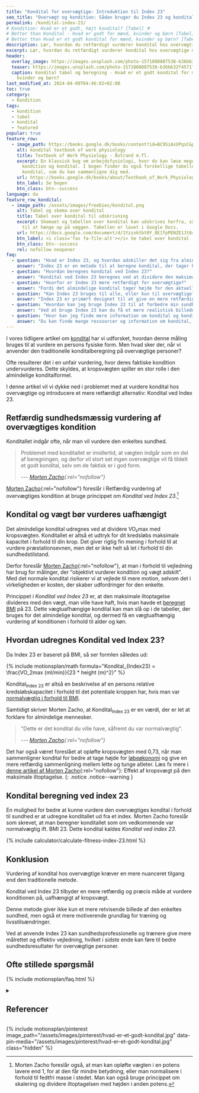 ```yaml
---
title: "Kondital for overvægtige: Introduktion til Index 23"
seo_title: "Overvægt og kondition: Sådan bruger du Index 23 og kondital"
permalink: /kondital-index-23/
# Kondition: Hvad er et godt, højt kondital? [Tabel] 💗
# Better than Kondital - Hvad er godt for mænd, kvinder og børn [Tabel] »
# Better than Hvad er et godt kondital for mænd, kvinder og børn? [Tabel]
description: Lær, hvordan du retfærdigt vurderer kondital hos overvægtige med Index 23. Undgå unfair målinger og få en mere præcis vurdering af konditionen.
excerpt: Lær, hvordan du retfærdigt vurderer kondital hos overvægtige med Index 23. Undgå unfair målinger og få en mere præcis vurdering af konditionen.
header:
  overlay_image: https://images.unsplash.com/photo-1571008887538-b36bb32f4571?ixlib=rb-1.2.1&ixid=eyJhcHBfaWQiOjEyMDd9&auto=format&fit=crop&h=630&w=1200&q=60
  teaser: https://images.unsplash.com/photo-1571008887538-b36bb32f4571?ixlib=rb-1.2.1&ixid=eyJhcHBfaWQiOjEyMDd9&auto=format&fit=crop&h=630&w=1200&q=60
  caption: Kondital tabel og beregning - Hvad er et godt kondital for mænd,
    kvinder og børn?
last_modified_at: 2024-04-09T04:46:02+02:00
toc: true
category:
  - Kondition
tags:
  - kondition
  - tabel
  - kondital
  - featured
popular: true
feature_row:
  - image_path: https://books.google.dk/books/content?id=BC9SiAsUPqsC&printsec=frontcover&img=1&zoom=1&edge=curl&imgtk=AFLRE70NFS4lEU6whWCqlyrgOGErL5OJe7YUn-qJQJ5_NuL_euKqiLC3Uf1qDPx-lSIhDDhVIpgexBiz5cdAiKXbtccrKfOlel8OTdj9EgWhSXwkff-qWaHaQt5WU1MvzRP65Jcjll3V
    alt: kondital textbook of work physiology
    title: Textbook of Work Physiology - Åstrand m.fl.
    excerpt: En klassisk bog om arbejdsfysiologi, hvor du kan læse meget mere om
      kondition og kondital. I bogen finder du også forskellige tabeller over
      kondital, som du kan sammenligne dig med.
    url: https://books.google.dk/books/about/Textbook_of_Work_Physiology.html?id=BC9SiAsUPqsC&redir_esc=y
    btn_label: Se bogen
    btn_class: btn--success
language: da
feature_row_kondital:
  - image_path: /assets/images/freebies/kondital.png
    alt: Tabel og skema over kondital
    title: Tabel over kondital til udskrivning
    excerpt: Skemaet og tabellen over kondital kan udskrives herfra, så den er lige
      til at hænge op på væggen. Tabellen er lavet i Google Docs.
    url: https://docs.google.com/document/d/1Yzzxktbt0Y_8E1fpPENZE1Jt8s6-8jkojvBCI7hpLic/copy?usp=sharing
    btn_label: <i class='fas fa-file-alt'></i> Se tabel over kondital
    btn_class: btn--success
    rel: nofollow noopener
faq:
  - question: "Hvad er Index 23, og hvordan adskiller det sig fra almindeligt kondital?"
    answer: "Index 23 er en metode til at beregne kondital, der tager højde for overvægt. I modsætning til det almindelige kondital, hvor vægten direkte påvirker resultatet, beregner Index 23 konditallet, som hvis personen havde et BMI på 23. Dette giver en mere retfærdig vurdering af konditionen uafhængigt af overvægt."
  - question: "Hvordan beregnes kondital ved Index 23?"
    answer: "Kondital ved Index 23 beregnes ved at dividere den maksimale iltoptagelse (VO₂max) med den vægt, personen ville have haft ved et BMI på 23. Formlen er: Kondital<sub>Index 23</sub> = VO₂max / (23 * højde²). Dette giver et kondital, der er uafhængigt af den aktuelle vægt."
  - question: "Hvorfor er Index 23 mere retfærdigt for overvægtige?"
    answer: "Fordi det almindelige kondital tager højde for den aktuelle vægt, vil overvægtige typisk få et lavere kondital, selvom deres kredsløb er i god form. Index 23 fjerner denne vægtbias og giver en mere retvisende vurdering af den faktiske kondition."
  - question: "Kan Index 23 bruges til alle, eller kun til overvægtige?"
    answer: "Index 23 er primært designet til at give en mere retfærdig vurdering af kondital hos overvægtige. Men det kan i princippet bruges til alle, der ønsker at se deres kondital i forhold til en normalvægt."
  - question: "Hvordan kan jeg bruge Index 23 til at forbedre min sundhed?"
    answer: "Ved at bruge Index 23 kan du få et mere realistisk billede af din kondition. Dette kan motivere dig til at træne og forbedre din kondition, uanset din nuværende vægt. Det er også et nyttigt værktøj for sundhedsprofessionelle til at give mere målrettet rådgivning."
  - question: "Hvor kan jeg finde mere information om kondital og konditionstræning?"
    answer: "Du kan finde mange ressourcer og information om kondital, konditionstræning og relaterede emner her på vores side. Vi har artikler om [kondition, kredsløb og konditionstræning](/kondition/) og en [oversigt over konditionstests](/kondition/tests/)."
---
```


I vores tidligere artikel om [kondital](/kondital/) har vi udforsket, hvordan denne måling bruges til at vurdere en persons fysiske form. Men hvad sker der, når vi anvender den traditionelle konditalberegning på overvægtige personer?

Ofte resulterer det i en unfair vurdering, hvor deres faktiske kondition undervurderes. Dette skyldes, at kropsvægten spiller en stor rolle i den almindelige konditalformel.

I denne artikel vil vi dykke ned i problemet med at vurdere kondital hos overvægtige og introducere et mere retfærdigt alternativ: Kondital ved Index 23.

## Retfærdig sundhedsmæssig vurdering af overvægtiges kondition

Konditallet indgår ofte, når man vil vurdere den enkeltes sundhed.

> Problemet med konditallet er imidlertid, at vægten indgår som en del af beregningen, og derfor vil stort set ingen overvægtige vil få tildelt et godt kondital, selv om de faktisk er i god form.
>
> --- <cite>[Morten Zacho](https://web.archive.org/web/20100131082019/http://www.motion-online.dk/konditionstraening/testning/retfaerdig_vurdering_af_overvaegtiges_kondition/){:rel="nofollow"}</cite>

[Morten Zacho](https://web.archive.org/web/20090207083616/http://www.motion-online.dk/konditionstraening/testning/retfaerdig_vurdering_af_overvaegtiges_kondition/){:rel="nofollow"} foreslår i Retfærdig vurdering af overvægtiges kondition at bruge princippet om *Kondital ved Index 23*.[^note]

[^note]: Morten Zacho foreslår også, at man kan opløfte vægten i en potens lavere end 1, for at den får mindre betydning, eller man normalisere i forhold til fedtfri masse i stedet. Man kan også bruge princippet om skalering og dividere iltoptagelsen med højden i anden potens.

## Kondital og vægt bør vurderes uafhængigt

Det almindelige kondital udregnes ved at dividere VO₂max med kropsvægten. Konditallet er altså et udtryk for dit kredsløbs maksimale kapacitet i forhold til din krop. Det giver rigtig fin mening i forhold til at vurdere præstationsevnen, men det er ikke helt så let i forhold til din sundhedstilstand.

Derfor foreslår [Morten Zacho](https://web.archive.org/web/20100131082019/http://www.motion-online.dk/konditionstraening/testning/retfaerdig_vurdering_af_overvaegtiges_kondition/){:rel="nofollow"}, at man i forhold til vejledning har brug for målinger, der <q>objektivt vurderer kondition og vægt adskilt</q>. Med det normale kondital risikerer vi at vejlede til mere motion, selvom det i virkeligheden er kosten, der skaber udfordringer for den enkelte.

Princippet i *Kondital ved Index 23* er, at den maksimale iltoptagelse divideres med den vægt, man ville have haft, hvis man havde et [beregnet BMI](/bmi-beregner/) på 23. Dette vægtuafhængige kondital kan man slå op i de tabeller, der bruges for det almindelige kondital, og dermed få en vægtuafhængig vurdering af konditionen i forhold til alder og køn.

## Hvordan udregnes Kondital ved Index 23?

Da Index 23 er baseret på BMI, så ser formlen således ud:

{% include motionsplan/math formula="Kondital_{Index23} = \frac{VO_2max (ml/min)}{23 * height (m)^2}" %}

Kondital<sub>Index 23</sub> er altså en beskrivelse af en persons relative kredsløbskapacitet i forhold til det potentiale kroppen har, hvis man var [normalvægtig i forhold til BMI](/bmi/).

Samtidigt skriver Morten Zacho, at Kondital<sub>Index 23</sub> er en værdi, der er let at forklare for almindelige mennesker.

> "Dette er det kondital du ville have, såfremt du var normalvægtig".
>
> --- <cite>[Morten Zacho](https://web.archive.org/web/20090207083616/http://www.motion-online.dk/konditionstraening/testning/retfaerdig_vurdering_af_overvaegtiges_kondition/){:rel="nofollow"}</cite>

Det har også været foreslået at opløfte kropsvægten med 0,73, når man sammenligner kondital for bedre at tage højde for [løbeøkonomi](/lobeokonomi/) og give en mere retfærdig sammenligning mellem lette og tunge atleter. Læs fx mere i [denne artikel af Morten Zacho](https://web.archive.org/web/20130605152402/http://www.motion-online.dk/konditionstraening/kondition_-_artikler/effekt_af_kropsvaegt_paa_den_maksimale_iltoptagelse/){:rel="nofollow"}: Effekt af kropsvægt på den maksimale iltoptagelse.
{: .notice .notice--warning }

## Kondital beregning ved index 23

En mulighed for bedre at kunne vurdere den overvægtiges kondital i forhold til sundhed er at udregne konditallet ud fra et index. Morten Zacho foreslår som skrevet, at man beregner konditallet som om vedkommende var normalvægtig ift. BMI 23. Dette kondital kaldes *Kondital ved index 23*.

{% include calculator/calculate-fitness-index-23.html %}

## Konklusion

Vurdering af kondital hos overvægtige kræver en mere nuanceret tilgang end den traditionelle metode.

Kondital ved Index 23 tilbyder en mere retfærdig og præcis måde at vurdere konditionen på, uafhængigt af kropsvægt. 

Denne metode giver ikke kun et mere retvisende billede af den enkeltes sundhed, men også et mere motiverende grundlag for træning og livsstilsændringer.

Ved at anvende Index 23 kan sundhedsprofessionelle og trænere give mere målrettet og effektiv vejledning, hvilket i sidste ende kan føre til bedre sundhedsresultater for overvægtige personer.

## Ofte stillede spørgsmål

{% include motionsplan/faq.html %}

<details markdown="1" class="references">
  <summary><h2 class="references">Referencer</h2></summary>

{% include feature_row type="left" %}

* Shvartz, E., og R. C. Reibold. 1990. “Aerobic Fitness Norms for Males and Females Aged 6 to 75 Years: A Review”. Aviation, Space, and Environmental Medicine 61 (1): 3–11.
* Astrand, I. 1960. “Aerobic Work Capacity in Men and Women with Special Reference to Age”. Acta Physiologica Scandinavica. Supplementum 49 (169): 1–92. <https://pubmed.ncbi.nlm.nih.gov/13794892/>
</details>

{% include motionsplan/pinterest image_path="/assets/images/pinterest/hvad-er-et-godt-kondital.jpg" data-pin-media="/assets/images/pinterest/hvad-er-et-godt-kondital.jpg" class="hidden" %}
